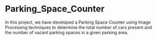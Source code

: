 # Parking_Space_Counter

In this project, we have developed a Parking Space Counter using Image Processing techniques to determine the total number of cars present and the number of vacant parking spaces in a given parking area.


